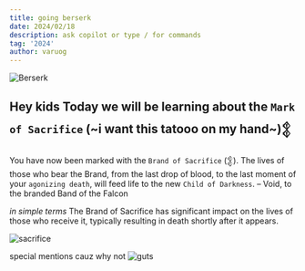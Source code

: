 ```yaml
---
title: going berserk
date: 2024/02/18
description: ask copilot or type / for commands
tag: '2024'
author: varuog
---
```


![Berserk](https://culturedvultures.com/wp-content/uploads/2023/01/Berserk-785x442.jpg)

## Hey kids Today we will be learning about the `Mark of Sacrifice` (~i want this tatooo on my hand~)𒉭

You have now been marked with the `Brand of Sacrifice` (𒉭). The lives of those who bear the Brand, from the last drop of blood, to the last moment of your `agonizing death`, will feed life to the new `Child of Darkness`.
– Void, to the branded Band of the Falcon

_in simple terms_ The Brand of Sacrifice has significant impact on the lives of those who receive it, typically resulting in death shortly after it appears.

![sacrifice](https://www.animeinformer.com/wp-content/uploads/2023/03/what-does-the-brand-of-sacrifice-mean-berserk.png)

special mentions cauz why not
![guts](https://vsthemes.org/uploads/nova/760430-1/94d/65794d4f57ab706bbba097e4ec4d320a.webp)
